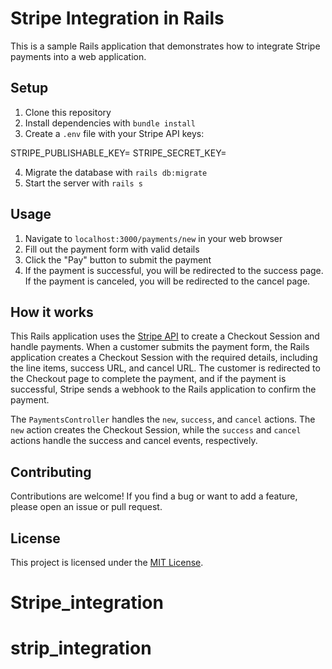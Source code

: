 # Stripe Integration in Rails

This is a sample Rails application that demonstrates how to integrate Stripe payments into a web application.

## Setup

1. Clone this repository
2. Install dependencies with `bundle install`
3. Create a `.env` file with your Stripe API keys:

STRIPE_PUBLISHABLE_KEY=<your publishable key>
STRIPE_SECRET_KEY=<your secret key>


4. Migrate the database with `rails db:migrate`
5. Start the server with `rails s`

## Usage

1. Navigate to `localhost:3000/payments/new` in your web browser
2. Fill out the payment form with valid details
3. Click the "Pay" button to submit the payment
4. If the payment is successful, you will be redirected to the success page. If the payment is canceled, you will be redirected to the cancel page.

## How it works

This Rails application uses the [Stripe API](https://stripe.com/docs/api) to create a Checkout Session and handle payments. When a customer submits the payment form, the Rails application creates a Checkout Session with the required details, including the line items, success URL, and cancel URL. The customer is redirected to the Checkout page to complete the payment, and if the payment is successful, Stripe sends a webhook to the Rails application to confirm the payment.

The `PaymentsController` handles the `new`, `success`, and `cancel` actions. The `new` action creates the Checkout Session, while the `success` and `cancel` actions handle the success and cancel events, respectively.

## Contributing

Contributions are welcome! If you find a bug or want to add a feature, please open an issue or pull request.

## License

This project is licensed under the [MIT License](https://opensource.org/licenses/MIT).
# Stripe_integration
# strip_integration
